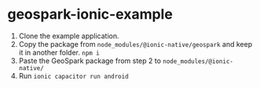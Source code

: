 # geospark-ionic-example

1. Clone the example application.
2. Copy the package from ```node_modules/@ionic-native/geospark``` and keep it in another folder.
```npm i```
3. Paste the GeoSpark package from step 2 to ```node_modules/@ionic-native/```
4. Run ```ionic capacitor run android```
